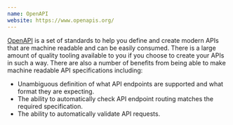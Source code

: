 ```yaml
---
name: OpenAPI
website: https://www.openapis.org/
---
```

[OpenAPI](https://www.openapis.org/) is a set of standards to help you define and create modern APIs that are machine readable and can be easily consumed.
There is a large amount of quality tooling available to you if you choose to create your APIs in such a way.
There are also a number of benefits from being able to make machine readable API specifications including:

- Unambiguous definition of what API endpoints are supported and what format they are expecting.
- The ability to automatically check API endpoint routing matches the required specification.
- The ability to automatically validate API requests.
